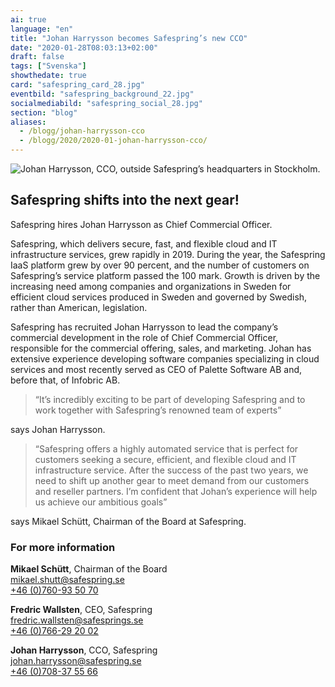 ```yaml
---
ai: true
language: "en"
title: "Johan Harrysson becomes Safespring’s new CCO"
date: "2020-01-28T08:03:13+02:00"
draft: false
tags: ["Svenska"]
showthedate: true
card: "safespring_card_28.jpg"
eventbild: "safespring_background_22.jpg"
socialmediabild: "safespring_social_28.jpg"
section: "blog"
aliases:
  - /blogg/johan-harrysson-cco
  - /blogg/2020/2020-01-johan-harrysson-cco/
---
```

![Johan Harrysson, CCO, outside Safespring’s headquarters in Stockholm.](/img/blogg/safespring-johan-harrysson_2020-01-27.jpg)

## Safespring shifts into the next gear!

<div class="ingress"><p>Safespring hires Johan Harrysson as Chief Commercial Officer.</p></div>

Safespring, which delivers secure, fast, and flexible cloud and IT infrastructure services, grew rapidly in 2019.
During the year, the Safespring IaaS platform grew by over 90 percent, and the number of customers on
Safespring’s service platform passed the 100 mark. Growth is driven by the increasing need among companies
and organizations in Sweden for efficient cloud services produced in Sweden and governed by Swedish, rather
than American, legislation.

Safespring has recruited Johan Harrysson to lead the company’s commercial development in the role of
Chief Commercial Officer, responsible for the commercial offering, sales, and marketing. Johan has extensive
experience developing software companies specializing in cloud services and most recently served as CEO of
Palette Software AB and, before that, of Infobric AB.

> “It’s incredibly exciting to be part of developing Safespring and to work together with
> Safespring’s renowned team of experts”

says Johan Harrysson.

> “Safespring offers a highly automated service that is perfect for customers seeking a secure, efficient, and flexible
> cloud and IT infrastructure service. After the success of the past two years, we need to shift up another
> gear to meet demand from our customers and reseller partners. I’m confident that Johan’s
> experience will help us achieve our ambitious goals”

says Mikael Schütt, Chairman of the Board at Safespring.

### For more information

**Mikael Schütt**, Chairman of the Board<br>
<a href="mailto:mikael.shutt@safespring.se">mikael.shutt@safespring.se</a><br>
<a href="tel:+46760935070">+46 (0)760-93 50 70</a>

**Fredric Wallsten**, CEO, Safespring<br>
<a href="mailto:fredric.wallsten@safesprings.se">fredric.wallsten@safesprings.se</a><br>
<a href="tel:+46766292002">+46 (0)766-29 20 02</a>

**Johan Harrysson**, CCO, Safespring<br>
<a href="mailto:johan.harrysson@safespring.se">johan.harrysson@safespring.se</a><br>
<a href="tel:+46708375566">+46 (0)708-37 55 66</a>